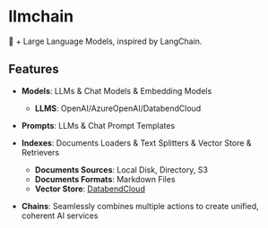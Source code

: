 # llmchain

🦀 + Large Language Models, inspired by LangChain.

## Features

- **Models**: LLMs & Chat Models & Embedding Models
    - **LLMS**: OpenAI/AzureOpenAI/DatabendCloud

- **Prompts**: LLMs & Chat Prompt Templates

- **Indexes**: Documents Loaders & Text Splitters & Vector Store & Retrievers
  - **Documents Sources**: Local Disk, Directory, S3
  - **Documents Formats**: Markdown Files
  - **Vector Store**: [DatabendCloud](https://app.databend.com)

- **Chains**: Seamlessly combines multiple actions to create unified, coherent AI services
